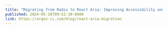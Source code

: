 ```yaml
---
title: "Migrating from Radix to React Aria: Improving Accessibility and UX"
published: 2024-05-28T09:52:38-0400
link: https://argos-ci.com/blog/react-aria-migration
---
```

